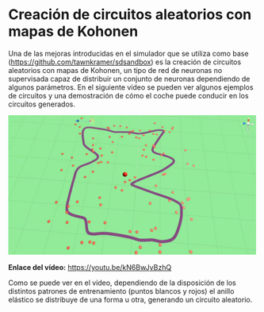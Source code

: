 # Creación de circuitos aleatorios con mapas de Kohonen

Una de las mejoras introducidas en el simulador que se utiliza como base (https://github.com/tawnkramer/sdsandbox) es la creación de circuitos aleatorios con mapas de Kohonen, un tipo de red de neuronas no supervisada capaz de distribuir un conjunto de neuronas dependiendo de algunos parámetros. En el siguiente vídeo se pueden ver algunos ejemplos de circuitos y una demostración de cómo el coche puede conducir en los circuitos generados.

<a href="https://youtu.be/kN6BwJyBzhQ" title="Creación de circuitos aleatorios con mapas de Kohonen"><img src="../Imagenes/Video-Kohonen.png" alt="Creación de circuitos aleatorios con mapas de Kohonen" width="500"/></a>

**Enlace del vídeo:** https://youtu.be/kN6BwJyBzhQ

Como se puede ver en el vídeo, dependiendo de la disposición de los distintos patrones de entrenamiento (puntos blancos y rojos) el anillo elástico se distribuye de una forma u otra, generando un circuito aleatorio.
